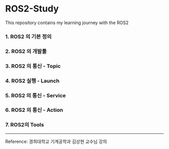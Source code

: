 # ROS2-Study

This repository contains my learning journey with the ROS2

### 1. ROS2 의 기본 정의
### 2. ROS2 의 개발툴
### 3. ROS2 의 통신 - Topic
### 4. ROS2 실행 - Launch
### 5. ROS2 의 통신 - Service
### 6. ROS2 의 통신 - Action
### 7. ROS2의 Tools

---
Reference: 경희대학교 기계공학과 김상현 교수님 강의

